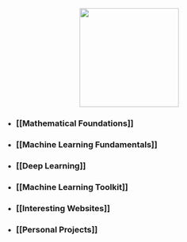 <div id="header" align="center">
  <img src="https://media.giphy.com/media/PjJ1cLHqLEveXysGDB/giphy-downsized-large.gif" width="200"/>
</div>

  - ### [[Mathematical Foundations]]
  
  - ### [[Machine Learning Fundamentals]]
  
  - ### [[Deep Learning]]
  
  - ### [[Machine Learning Toolkit]]
  
  - ### [[Interesting Websites]]

  - ### [[Personal Projects]]